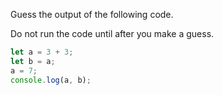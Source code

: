 
Guess the output of the following code.

Do not run the code until after you make a guess.

```js
let a = 3 + 3;
let b = a;
a = 7;
console.log(a, b); 
```
